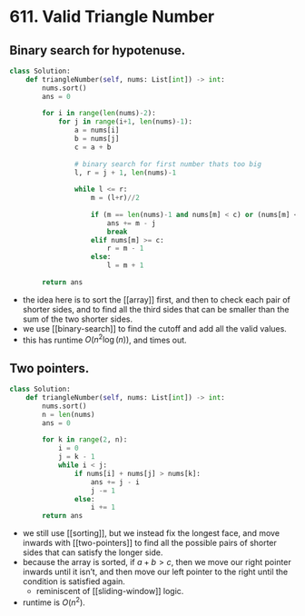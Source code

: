 # 611. Valid Triangle Number

## Binary search for hypotenuse.

```python
class Solution:
    def triangleNumber(self, nums: List[int]) -> int:
        nums.sort()
        ans = 0
        
        for i in range(len(nums)-2):
            for j in range(i+1, len(nums)-1):
                a = nums[i]
                b = nums[j]
                c = a + b
                
                # binary search for first number thats too big
                l, r = j + 1, len(nums)-1
                
                while l <= r:
                    m = (l+r)//2
                    
                    if (m == len(nums)-1 and nums[m] < c) or (nums[m] < c and nums[m+1] >= c):
                        ans += m - j
                        break
                    elif nums[m] >= c:
                        r = m - 1
                    else:
                        l = m + 1
            
        return ans
```

- the idea here is to sort the [[array]] first, and then to check each pair of shorter sides, and to find all the third sides that can be smaller than the sum of the two shorter sides.
- we use [[binary-search]] to find the cutoff and add all the valid values.
- this has runtime $O(n^2\log(n))$, and times out.

## Two pointers.
 
```python
class Solution:
    def triangleNumber(self, nums: List[int]) -> int:
        nums.sort()
        n = len(nums)
        ans = 0
        
        for k in range(2, n):
            i = 0
            j = k - 1
            while i < j:
                if nums[i] + nums[j] > nums[k]:
                    ans += j - i
                    j -= 1
                else:
                    i += 1
        return ans
```

- we still use [[sorting]], but we instead fix the longest face, and move inwards with [[two-pointers]] to find all the possible pairs of shorter sides that can satisfy the longer side.
- because the array is sorted, if $a+b > c$, then we move our right pointer inwards until it isn’t, and then move our left pointer to the right until the condition is satisfied again.
	- reminiscent of [[sliding-window]] logic.
- runtime is $O(n^2)$.